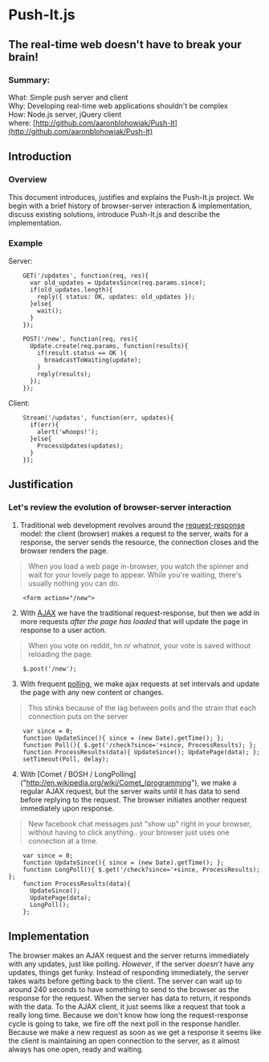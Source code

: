 # Push-It.js
## The real-time web doesn't have to break your brain!
### Summary:
What: Simple push server and client  
Why: Developing real-time web applications shouldn't be complex  
How: Node.js server, jQuery client  
where: [http://github.com/aaronblohowiak/Push-It](http://github.com/aaronblohowiak/Push-It)
  
## Introduction 
### Overview
  This document introduces, justifies and explains the Push-It.js project.  We begin with a brief history of browser-server interaction & implementation, discuss existing solutions, introduce Push-It.js and describe the implementation.

### Example
Server:

        GET('/updates', function(req, res){
          var old_updates = UpdatesSince(req.params.since);
          if(old_updates.length){
            reply({ status: OK, updates: old_updates });
          }else{
            wait();
          }
        });
        
        POST('/new', function(req, res){
          Update.create(req.params, function(results){
            if(result.status == OK ){
              broadcastToWaiting(update);
            }
            reply(results);
          });
        });
        

Client:
        
        Stream('/updates', function(err, updates){
          if(err){
            alert('whoops!');
          }else{
            ProcessUpdates(updates);
          }
        });
        
## Justification
### Let's review the evolution of browser-server interaction

1. Traditional web development revolves around the [request-response]("http://en.wikipedia.org/wiki/Request-response") model: the client (browser) makes a request to the server, waits for a response, the server sends the resource, the connection closes and the browser renders the page.  
  >When you load a web page in-browser, you watch the spinner and wait for your lovely page to appear.  While you're waiting, there's usually nothing you can do.
  
        <form action="/new">

2. With [AJAX]("http://en.wikipedia.org/wiki/Ajax_(programming)") we have the traditional request-response, but then we add in more requests *after the page has loaded* that will update the page in response to a user action.  
  >When you vote on reddit, hn or whatnot, your vote is saved without reloading the page.


        $.post('/new');
      
3. With frequent [polling]("http://en.wikipedia.org/wiki/Polling_(computer_science)"), we make ajax requests at set intervals and update the page with any new content or changes.  
  >This stinks because of the lag between polls and the strain that each connection puts on the server
  

        var since = 0; 
        function UpdateSince(){ since = (new Date).getTime(); };
        function Poll(){ $.get('/check?since='+since, ProcessResults); };
        function ProcessResults(data){ UpdateSince(); UpdatePage(data); };
        setTimeout(Poll, delay);
  
4. With [Comet / BOSH / LongPolling]("http://en.wikipedia.org/wiki/Comet_(programming"), we make a regular AJAX request, but the server waits until it has data to send before replying to the request.  The browser initiates another request immediately upon response.  
  >New facebook chat messages just "show up" right in your browser, without having to click anything.. your browser just uses one connection at a time.
  

        var since = 0; 
        function UpdateSince(){ since = (new Date).getTime(); };
        function LongPoll(){ $.get('/check?since='+since, ProcessResults); };
        function ProcessResults(data){ 
          UpdateSince(); 
          UpdatePage(data); 
          LongPoll();
        };

## Implementation

The browser makes an AJAX request and the server returns immediately with any updates, just like polling.  *However*, if the server _doesn't_ have any updates, things get funky.  Instead of responding immediately, the server takes waits before getting back to the client.  The server can wait up to around 240 seconds to have something to send to the browser as the response for the request.  When the server has data to return, it responds with the data.  To the AJAX client, it just seems like a request that took a really long time. Because we don't know how long the request-response cycle is going to take, we fire off the next poll in the response handler.  Because we make a new request as soon as we get a response it seems like the client is maintaining an open connection to the server, as it almost always has one open, ready and waiting.